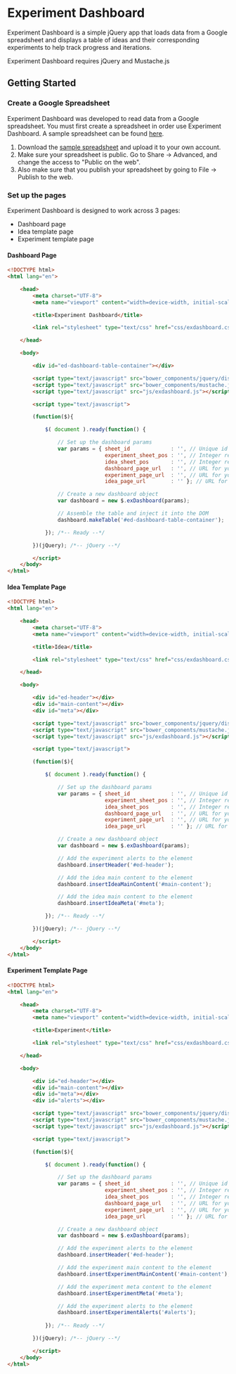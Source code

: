 # Experiment Dashboard

Experiment Dashboard is a simple jQuery app that loads data from a Google spreadsheet and displays a table of ideas and their corresponding experiments to help track progress and iterations.

Experiment Dashboard requires jQuery and Mustache.js

## Getting Started

### Create a Google Spreadsheet

Experiment Dashboard was developed to read data from a Google spreadsheet. You must first create a spreadsheet in order use Experiment Dashboard. A sample spreadsheet can be found [here](http://).

1. Download the [sample spreadsheet](https://docs.google.com/spreadsheets/d/1fdn-MHi6SyjFE0hARBUZ-yNnn47ttib2IPXfBRJTBBw) and upload it to your own account.
2. Make sure your spreadsheet is public. Go to Share -> Advanced, and change the access to "Public on the web".
3. Also make sure that you publish your spreadsheet by going to File -> Publish to the web.

### Set up the pages

Experiment Dashboard is designed to work across 3 pages:
- Dashboard page
- Idea template page
- Experiment template page

#### Dashboard Page

```html
<!DOCTYPE html>
<html lang="en">

	<head>
		<meta charset="UTF-8">
		<meta name="viewport" content="width=device-width, initial-scale=1">

		<title>Experiment Dashboard</title>

		<link rel="stylesheet" type="text/css" href="css/exdashboard.css">

	</head>

	<body>

		<div id="ed-dashboard-table-container"></div>

		<script type="text/javascript" src="bower_components/jquery/dist/jquery.min.js"></script>
		<script type="text/javascript" src="bower_components/mustache.js/mustache.min.js"></script>
		<script type="text/javascript" src="js/exdashboard.js"></script>

		<script type="text/javascript">

		(function($){

			$( document ).ready(function() {

				// Set up the dashboard params
				var params = { sheet_id             : '', // Unique id of your Google spreadsheet
				               experiment_sheet_pos : '', // Integer representing the position of your Experiments sub sheet
				               idea_sheet_pos       : '', // Integer representing the position of your Ideas sub sheet
				               dashboard_page_url   : '', // URL for your dashboard page
				               experiment_page_url  : '', // URL for your experiment template page
				               idea_page_url        : '' }; // URL for your experiment template page

				// Create a new dashboard object
				var dashboard = new $.exDashboard(params);

				// Assemble the table and inject it into the DOM
				dashboard.makeTable('#ed-dashboard-table-container');

			}); /*-- Ready --*/

		})(jQuery); /*-- jQuery --*/

		</script>
	</body>
</html>

```

#### Idea Template Page

```html
<!DOCTYPE html>
<html lang="en">

	<head>
		<meta charset="UTF-8">
		<meta name="viewport" content="width=device-width, initial-scale=1">

		<title>Idea</title>

		<link rel="stylesheet" type="text/css" href="css/exdashboard.css">

	</head>

	<body>

		<div id="ed-header"></div>
		<div id="main-content"></div>
		<div id="meta"></div>

		<script type="text/javascript" src="bower_components/jquery/dist/jquery.min.js"></script>
		<script type="text/javascript" src="bower_components/mustache.js/mustache.min.js"></script>
		<script type="text/javascript" src="js/exdashboard.js"></script>

		<script type="text/javascript">

		(function($){

			$( document ).ready(function() {

				// Set up the dashboard params
				var params = { sheet_id             : '', // Unique id of your Google spreadsheet
				               experiment_sheet_pos : '', // Integer representing the position of your Experiments sub sheet
				               idea_sheet_pos       : '', // Integer representing the position of your Ideas sub sheet
				               dashboard_page_url   : '', // URL for your dashboard page
				               experiment_page_url  : '', // URL for your experiment template page
				               idea_page_url        : '' }; // URL for your experiment template page

				// Create a new dashboard object
				var dashboard = new $.exDashboard(params);

				// Add the experiment alerts to the element
				dashboard.insertHeader('#ed-header');

				// Add the idea main content to the element
				dashboard.insertIdeaMainContent('#main-content');

				// Add the idea main content to the element
				dashboard.insertIdeaMeta('#meta');

			}); /*-- Ready --*/

		})(jQuery); /*-- jQuery --*/

		</script>
	</body>
</html>

```

#### Experiment Template Page

```html
<!DOCTYPE html>
<html lang="en">

	<head>
		<meta charset="UTF-8">
		<meta name="viewport" content="width=device-width, initial-scale=1">

		<title>Experiment</title>

		<link rel="stylesheet" type="text/css" href="css/exdashboard.css">

	</head>

	<body>

		<div id="ed-header"></div>
		<div id="main-content"></div>
		<div id="meta"></div>
		<div id="alerts"></div>

		<script type="text/javascript" src="bower_components/jquery/dist/jquery.min.js"></script>
		<script type="text/javascript" src="bower_components/mustache.js/mustache.min.js"></script>
		<script type="text/javascript" src="js/exdashboard.js"></script>

		<script type="text/javascript">

		(function($){

			$( document ).ready(function() {

				// Set up the dashboard params
				var params = { sheet_id             : '', // Unique id of your Google spreadsheet
				               experiment_sheet_pos : '', // Integer representing the position of your Experiments sub sheet
				               idea_sheet_pos       : '', // Integer representing the position of your Ideas sub sheet
				               dashboard_page_url   : '', // URL for your dashboard page
				               experiment_page_url  : '', // URL for your experiment template page
				               idea_page_url        : '' }; // URL for your experiment template page

				// Create a new dashboard object
				var dashboard = new $.exDashboard(params);

				// Add the experiment alerts to the element
				dashboard.insertHeader('#ed-header');

				// Add the experiment main content to the element
				dashboard.insertExperimentMainContent('#main-content');

				// Add the experiment meta content to the element
				dashboard.insertExperimentMeta('#meta');

				// Add the experiment alerts to the element
				dashboard.insertExperimentAlerts('#alerts');
				 
			}); /*-- Ready --*/

		})(jQuery); /*-- jQuery --*/

		</script>
	</body>
</html>

```
